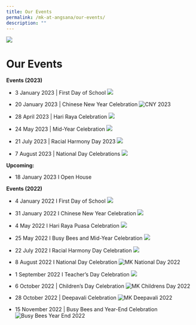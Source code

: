 ```yaml
---
title: Our Events
permalink: /mk-at-angsana/our-events/
description: ""
---
```

![](/images/MK-Angsana.jpg)

Our Events
==========
<b>Events (2023)</b>

* 3 January 2023 | First Day of School
![](/images/MK@Angsana/First%20Day%20of%20School%202023%20(New)%20resized.png)

* 20 January 2023 | Chinese New Year Celebration
![CNY 2023](/images/MK@Angsana/Chinese%20New%20Year%20Celebration%202023%20resized.jpg)

* 28 April 2023 | Hari Raya Celebration
![](/images/hari%20raya%20celebrations.png)

* 24 May 2023 | Mid-Year Celebration
![](/images/mid-year%20celebrations.png)

* 21 July 2023 | Racial Harmony Day 2023
![](/images/racial%20harmony%20day_mk.png)

* 7 August 2023 | National Day Celebrations 
![](/images/ndp%20celebrations2023.png)

<b>Upcoming:</b>

* 18 January 2023 I Open House

<b>Events (2022)</b>

* 4 January 2022 I First Day of School
![](/images/MK@Angsana/First%20Day%20of%20School.png)

* 31 January 2022 I Chinese New Year Celebration
![](/images/MK@Angsana/Chinese%20New%20Year%20Celebration.jpg)

* 4 May 2022 I Hari Raya Puasa Celebration
![](/images/MK@Angsana/Hari%20Raya%20Celebration.jpg)

* 25 May 2022 I Busy Bees and Mid-Year Celebration
![](/images/MK@Angsana/Busy%20Bees%20Mid-Year%20Celebration.png)

* 22 July 2022 I Racial Harmony Day Celebration
![](/images/MK@Angsana/Racial%20Harmony%20Day%20Celebration.jpg)

* 8 August 2022 I National Day Celebration
![MK National Day 2022](/images/MK@Angsana/National%20Day%20Celebration.jpg)

* 1 September 2022 I Teacher’s Day Celebration
![](/images/MK@Angsana/Teacher_s%20Day%20Celebration%20resized.png)

* 6 October 2022 | Children’s Day Celebration
![MK Childrens Day 2022](/images/MK@Angsana/Children’s%20Day%20Celebration%20resized.png)


* 28 October 2022 | Deepavali Celebration
![MK Deepavali 2022](/images/MK@Angsana/Deepavali%20Celebration%20resized.jpg)

* 15 November 2022 | Busy Bees and Year-End Celebration
![Busy Bees Year End 2022](/images/MK@Angsana/Busy%20Bees%20_%20Year-End%20Celebration%20resized.jpg)